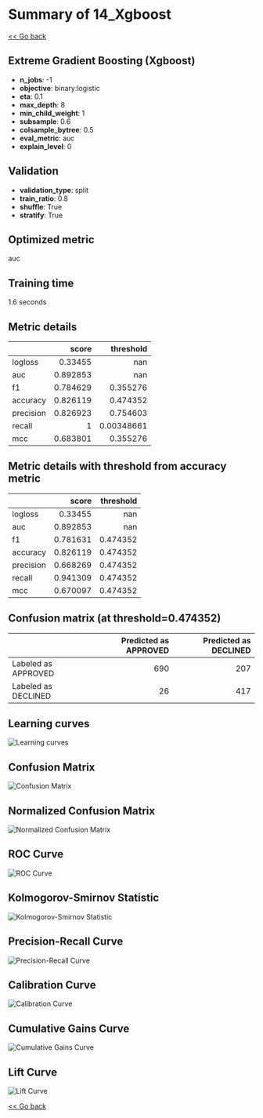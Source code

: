 # Summary of 14_Xgboost

[<< Go back](../README.md)


## Extreme Gradient Boosting (Xgboost)
- **n_jobs**: -1
- **objective**: binary:logistic
- **eta**: 0.1
- **max_depth**: 8
- **min_child_weight**: 1
- **subsample**: 0.6
- **colsample_bytree**: 0.5
- **eval_metric**: auc
- **explain_level**: 0

## Validation
 - **validation_type**: split
 - **train_ratio**: 0.8
 - **shuffle**: True
 - **stratify**: True

## Optimized metric
auc

## Training time

1.6 seconds

## Metric details
|           |    score |    threshold |
|:----------|---------:|-------------:|
| logloss   | 0.33455  | nan          |
| auc       | 0.892853 | nan          |
| f1        | 0.784629 |   0.355276   |
| accuracy  | 0.826119 |   0.474352   |
| precision | 0.826923 |   0.754603   |
| recall    | 1        |   0.00348661 |
| mcc       | 0.683801 |   0.355276   |


## Metric details with threshold from accuracy metric
|           |    score |   threshold |
|:----------|---------:|------------:|
| logloss   | 0.33455  |  nan        |
| auc       | 0.892853 |  nan        |
| f1        | 0.781631 |    0.474352 |
| accuracy  | 0.826119 |    0.474352 |
| precision | 0.668269 |    0.474352 |
| recall    | 0.941309 |    0.474352 |
| mcc       | 0.670097 |    0.474352 |


## Confusion matrix (at threshold=0.474352)
|                     |   Predicted as APPROVED |   Predicted as DECLINED |
|:--------------------|------------------------:|------------------------:|
| Labeled as APPROVED |                     690 |                     207 |
| Labeled as DECLINED |                      26 |                     417 |

## Learning curves
![Learning curves](learning_curves.png)
## Confusion Matrix

![Confusion Matrix](confusion_matrix.png)


## Normalized Confusion Matrix

![Normalized Confusion Matrix](confusion_matrix_normalized.png)


## ROC Curve

![ROC Curve](roc_curve.png)


## Kolmogorov-Smirnov Statistic

![Kolmogorov-Smirnov Statistic](ks_statistic.png)


## Precision-Recall Curve

![Precision-Recall Curve](precision_recall_curve.png)


## Calibration Curve

![Calibration Curve](calibration_curve_curve.png)


## Cumulative Gains Curve

![Cumulative Gains Curve](cumulative_gains_curve.png)


## Lift Curve

![Lift Curve](lift_curve.png)



[<< Go back](../README.md)
